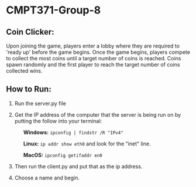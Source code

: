 # CMPT371-Group-8

## Coin Clicker:
Upon joining the game, players enter a lobby where they are required to 'ready up' before the game begins.
Once the game begins, players compete to collect the most coins until a target number of coins is reached. Coins spawn randomly and the first player to reach the target number of coins collected wins.


## How to Run: 

1. Run the server.py file

2. Get the IP address of the computer that the server is being run on by putting the follow into your terminal:

&nbsp;&nbsp;&nbsp;&nbsp;&nbsp;&nbsp;&nbsp;&nbsp;&nbsp;&nbsp;&nbsp;&nbsp;**Windows:** `ipconfig | findstr /R "IPv4"`<br>

&nbsp;&nbsp;&nbsp;&nbsp;&nbsp;&nbsp;&nbsp;&nbsp;&nbsp;&nbsp;&nbsp;&nbsp;**Linux:** `ip addr show eth0` and look for the "inet" line. <br>

&nbsp;&nbsp;&nbsp;&nbsp;&nbsp;&nbsp;&nbsp;&nbsp;&nbsp;&nbsp;&nbsp;&nbsp;**MacOS:** `ipconfig getifaddr en0`<br>

3. Then run the client.py and put that as the ip address.

4. Choose a name and begin.
